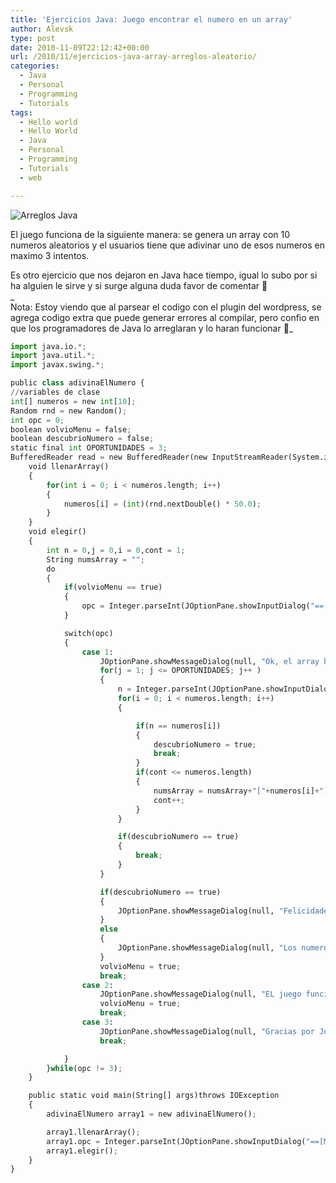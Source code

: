```yaml
---
title: 'Ejercicios Java: Juego encontrar el numero en un array'
author: Alevsk
type: post
date: 2010-11-09T22:12:42+00:00
url: /2010/11/ejercicios-java-array-arreglos-aleatorio/
categories:
  - Java
  - Personal
  - Programming
  - Tutorials
tags:
  - Hello world
  - Hello World
  - Java
  - Personal
  - Programming
  - Tutorials
  - web

---
```

![Arreglos Java](/images/array_banner.jpg)

El juego funciona de la siguiente manera: se genera un array con 10 numeros aleatorios y el usuarios tiene que adivinar uno de esos numeros en maximo 3 intentos.

Es otro ejercicio que nos dejaron en Java hace tiempo, igual lo subo por si ha alguien le sirve y si surge alguna duda favor de comentar 🙂  
_  
Nota: Estoy viendo que al parsear el codigo con el plugin del wordpress, se agrega codigo extra que puede generar errores al compilar, pero confio en que los programadores de Java lo arreglaran y lo haran funcionar 🙂_

```Python
import java.io.*;
import java.util.*;
import javax.swing.*;

public class adivinaElNumero {
//variables de clase
int[] numeros = new int[10];
Random rnd = new Random();
int opc = 0;
boolean volvioMenu = false;
boolean descubrioNumero = false;
static final int OPORTUNIDADES = 3;
BufferedReader read = new BufferedReader(new InputStreamReader(System.in));
	void llenarArray()
	{
		for(int i = 0; i < numeros.length; i++)
		{
			numeros[i] = (int)(rnd.nextDouble() * 50.0);
		}
	}
	void elegir()
	{
		int n = 0,j = 0,i = 0,cont = 1;
		String numsArray = "";
		do
		{
			if(volvioMenu == true)
			{
				opc = Integer.parseInt(JOptionPane.showInputDialog("==[Menu]==\n [1]Jugar [2]Ver instrucciones [3]Salir"));
			}

			switch(opc)
			{
				case 1:
					JOptionPane.showMessageDialog(null, "Ok, el array ha sido llenado aleatoriamente\ncon numeros del 1 - 50 tienes 3 intentos para adivinar uno de esos numeros", "Jugando", JOptionPane.INFORMATION_MESSAGE);
					for(j = 1; j <= OPORTUNIDADES; j++ )
					{
						n = Integer.parseInt(JOptionPane.showInputDialog(null,"Escribe un numero ... esta es tu "+j+" oportunidad"));
						for(i = 0; i < numeros.length; i++)
						{

							if(n == numeros[i])
							{
								descubrioNumero = true;
								break;
							}
							if(cont <= numeros.length)
							{
								numsArray = numsArray+"["+numeros[i]+"]";
								cont++;
							}
						}

						if(descubrioNumero == true)
						{
							break;
						}
					}

					if(descubrioNumero == true)
					{
						JOptionPane.showMessageDialog(null, "Felicidades!\nEl numero que escribiste ("+n+") estaba en la pocicion ["+i+"] del array", "Felicidades", JOptionPane.INFORMATION_MESSAGE);
					}
					else
					{
						JOptionPane.showMessageDialog(null, "Los numeros de Array eran:\n"+numsArray+"\nLo siento no adivinaste en los 3 intentos posibles \nvuelve a jugar si quieres", "Lo siento ...", JOptionPane.INFORMATION_MESSAGE);
					}
					volvioMenu = true;
					break;
				case 2:
					JOptionPane.showMessageDialog(null, "EL juego funciona de la siguiente manera:\n se genera un array con 10 numeros aleatorios\n y tu tienes que adivinar uno de esos numeros\n tienes 3 intentos nada mas\n SUERTE!", "Como funciona", JOptionPane.INFORMATION_MESSAGE);
					volvioMenu = true;
					break;
				case 3:
					JOptionPane.showMessageDialog(null, "Gracias por Jugar", "Gracias", JOptionPane.INFORMATION_MESSAGE);
					break;

			}
		}while(opc != 3);
	}

	public static void main(String[] args)throws IOException
	{
		adivinaElNumero array1 = new adivinaElNumero();

		array1.llenarArray();
		array1.opc = Integer.parseInt(JOptionPane.showInputDialog("==[Menu]==\n [1]Jugar [2]Ver instrucciones [3]Salir"));
		array1.elegir();
	}
}

```
